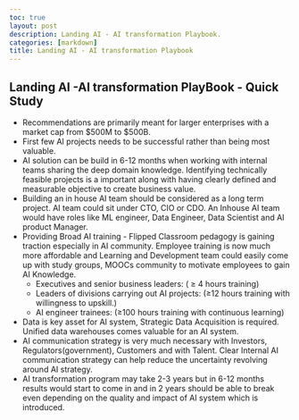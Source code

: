 ```yaml
---
toc: true
layout: post
description: Landing AI - AI transformation Playbook.
categories: [markdown]
title: Landing AI - AI transformation Playbook
---
```


## Landing AI -AI transformation PlayBook - Quick Study

* Recommendations are primarily meant for larger enterprises with a market cap from $500M to $500B. 
* First few AI projects needs to be successful rather than being most valuable.
* AI solution can be build in 6-12 months when working with internal teams sharing the deep domain knowledge. Identifying technically feasible projects is a important along with having clearly defined and measurable objective to create business value.
* Building an in house AI team should be considered as a long term project.  AI team could sit under CTO, CIO or CDO.  An Inhouse AI team would have roles like ML engineer, Data Engineer, Data Scientist and AI product Manager. 
* Providing Broad AI training - Flipped Classroom pedagogy is gaining traction especially in AI community. Employee training is now much more affordable and  Learning and Development team could easily come up with study groups, MOOCs community to motivate employees to gain AI Knowledge. 
  *  Executives and senior business leaders: ( ≥ 4 hours training) 
  * Leaders of divisions carrying out AI projects: (≥12 hours training with willingness to upskill.)
  * AI engineer trainees: (≥100 hours training with continuous learning) 
* Data is key asset for AI system, Strategic Data Acquisition is required. Unified data warehouses comes valuable for an AI system.
* AI communication strategy is very much necessary with Investors, Regulators(government), Customers  and with Talent. Clear Internal AI communication strategy can help reduce the uncertainty revolving around AI strategy.
* AI transformation program may take 2-3 years but in 6-12 months results would start to come in and in 2 years should be able to break even depending on the quality and impact of AI system which is introduced.